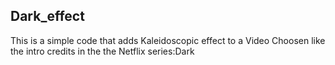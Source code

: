 ## Dark_effect
This is a simple code that adds Kaleidoscopic effect to a Video Choosen like the intro credits in the the Netflix series:Dark


